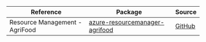 | Reference | Package | Source |
|---|---|---|
|Resource Management - AgriFood|[azure-resourcemanager-agrifood](https://repo1.maven.org/maven2/com/azure/resourcemanager/azure-resourcemanager-agrifood)|[GitHub](https://github.com/Azure/azure-sdk-for-java/blob/main/sdk/agrifood/azure-resourcemanager-agrifood)|
